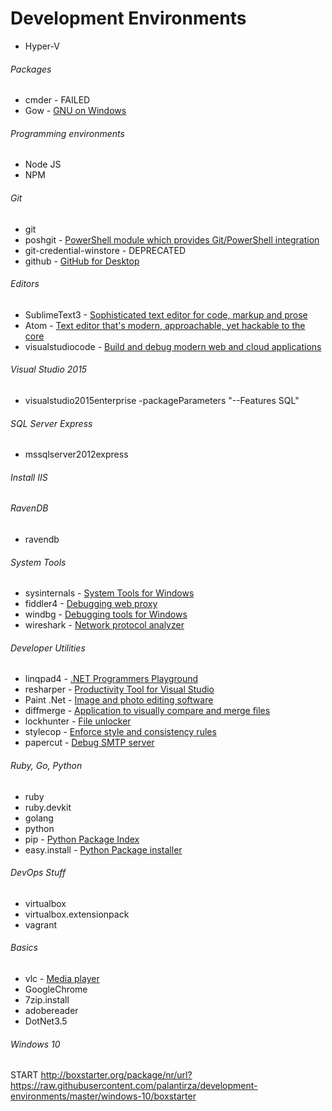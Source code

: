 # Development Environments
* Hyper-V

###### Packages
* cmder - FAILED
* Gow - [GNU on Windows](https://github.com/bmatzelle/gow)

###### Programming environments
* Node JS
* NPM

###### Git
* git
* poshgit - [PowerShell module which provides Git/PowerShell integration](http://dahlbyk.github.io/posh-git/)
* git-credential-winstore - DEPRECATED
* github - [GitHub for Desktop](https://help.github.com/desktop/)

###### Editors
* SublimeText3 - [Sophisticated text editor for code, markup and prose](http://www.sublimetext.com/)
* Atom - [Text editor that's modern, approachable, yet hackable to the core](https://atom.io/)
* visualstudiocode - [Build and debug modern web and cloud applications](https://code.visualstudio.com/)

###### Visual Studio 2015
* visualstudio2015enterprise -packageParameters "--Features SQL"

###### SQL Server Express
* mssqlserver2012express

###### Install IIS

###### RavenDB
* ravendb

###### System Tools
* sysinternals - [System Tools for Windows](https://technet.microsoft.com/en-us/sysinternals/bb545021.aspx)
* fiddler4 - [Debugging web proxy](http://www.telerik.com/fiddler)
* windbg - [Debugging tools for Windows](https://msdn.microsoft.com/library/windows/hardware/ff551063(v=vs.85).aspx)
* wireshark - [Network protocol analyzer](https://www.wireshark.org/)

###### Developer Utilities
* linqpad4 - [.NET Programmers Playground](https://www.linqpad.net/)
* resharper - [Productivity Tool for Visual Studio](https://www.jetbrains.com/resharper)
* Paint .Net - [Image and photo editing software](http://www.getpaint.net)
* diffmerge - [Application to visually compare and merge files](https://sourcegear.com/diffmerge/)
* lockhunter - [File unlocker](http://lockhunter.com/)
* stylecop - [Enforce style and consistency rules](https://stylecop.codeplex.com/)
* papercut - [Debug SMTP server](https://papercut.codeplex.com/)

###### Ruby, Go, Python
* ruby
* ruby.devkit
* golang
* python
* pip - [Python Package Index](https://pypi.python.org/pypi/pip)
* easy.install - [Python Package installer](https://wiki.python.org/moin/EasyInstall)

###### DevOps Stuff
* virtualbox
* virtualbox.extensionpack
* vagrant

###### Basics
* vlc - [Media player](http://www.videolan.org/vlc/)
* GoogleChrome
* 7zip.install
* adobereader
* DotNet3.5

###### Windows 10
START http://boxstarter.org/package/nr/url?https://raw.githubusercontent.com/palantirza/development-environments/master/windows-10/boxstarter